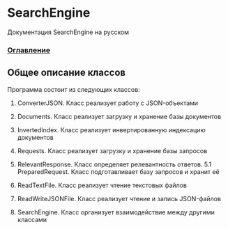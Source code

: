 # SearchEngine
Документация SearchEngine на русском

### [Оглавление](../index.md)

## Общее описание классов
Программа состоит из следующих классов:
1. ConverterJSON. Класс реализует работу с JSON-объектами
2. Documents. Класс реализует загрузку и хранение базы документов
3. InvertedIndex. Класс реализует инвертированную индексацию документов
4. Requests. Класс реализует загрузку и хранение базы запросов
5. RelevantResponse. Класс определяет релевантность ответов.
   5.1 PreparedRequest. Класс подготавливает базу запросов и хранит её
   
7. ReadTextFile. Класс реализует чтение текстовых файлов
8. ReadWriteJSONFile. Класс реализует чтение и запись JSON-файлов
9. SearchEngine. Класс организует взаимодействие между другими классами

